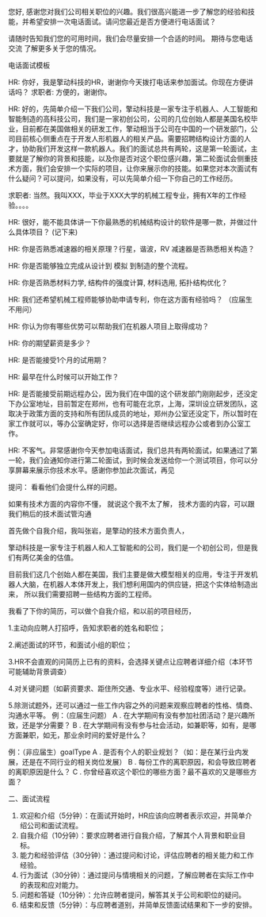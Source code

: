 



您好, 感谢您对我们公司相关职位的兴趣。我们很高兴能进一步了解您的经验和技能，并希望安排一次电话面试。请问您最近是否方便进行电话面试？

请随时告知我们您的可用时间，我们会尽量安排一个合适的时间。
期待与您电话交流
了解更多关于您的情况。



电话面试模板

HR: 你好，我是擎动科技的HR，谢谢你今天拨打电话来参加面试。你现在方便讲话吗？
求职者: 方便的，谢谢你。

HR: 好的，先简单介绍一下我们公司，擎动科技是一家专注于机器人、人工智能和智能制造的高科技公司，我们是一家初创公司，公司的几位创始人都是美国名校毕业，目前都在美国做相关的研发工作，擎动相当于公司在中国的一个研发部门，公司目前核心侧重点在于开发人形机器人的相关产品。需要招聘结构设计方面的人才，协助我们开发这样一款机器人。我们的面试总共有两轮，这是第一轮面试，主要就是了解你的背景和技能，以及你是否对这个职位感兴趣，第二轮面试会侧重技术方面，我们会安排一个实际的项目，让你来展示你的技能。如果您对本次面试有什么疑问？可以提问，如果没有，可以先简单介绍一下你自己的工作经历。

求职者: 当然。我叫XXX，毕业于XXX大学的机械工程专业，拥有X年的工作经验。。。。

HR: 很好，能不能具体讲一下你最熟悉的机械结构设计的软件是哪一款，并做过什么具体项目？
(记下来)

HR: 你是否熟悉减速器的相关原理？行星，谐波，RV 减速器是否熟悉相关构造？

HR: 你是否能够独立完成从设计到 模拟 到制造的整个流程。

HR: 你是否熟悉材料力学, 结构件的强度计算, 材料选用, 拓扑结构优化？

HR: 我们还希望机械工程师能够协助申请专利，你在这方面有经验吗？ （应届生不用问）

HR: 你认为你有哪些优势可以帮助我们在机器人项目上取得成功？

HR: 你的期望薪资是多少？

HR: 是否能接受1个月的试用期？

HR: 最早在什么时候可以开始工作？

HR: 是否能接受前期远程办公，因为我们在中国的这个研发部门刚刚起步，还没定下办公室地址，目前暂定在郑州，也有可能在北京，上海，深圳设立研发团队，这取决于政策方面的支持和所有团队成员的地址，郑州办公室还没定下，所以暂时在家工作就可以，等办公室确定好，你可以选择是否继续远程办公或者到办公室工作。


HR: 不客气。非常感谢你今天参加电话面试，我们总共有两轮面试，如果通过了第一轮，我们会通知你进行第二轮面试，到时候会发送给你一个测试项目，你可以分享屏幕来展示你技术水平。感谢你参加此次面试，再见


提问：
看看他们会提什么样的问题。

如果有技术方面的内容你不懂， 就说这个我不太了解， 技术方面的内容，可以跟我们稍后的技术面试管沟通




首先做个自我介绍，我叫张岩，是擎动的技术方面负责人，

擎动科技是一家专注于机器人和人工智能和的公司，我们是一个初创公司，但是我们有两亿美金的估值。

目前我们这几个创始人都在美国，我们主要是做大模型相关的应用，专注于开发机器人大脑，在机器人本体开发上，我们想利用国内的供应链，把这个实体给制造出来， 所以我们需要招聘一些结构方面的工程师。 

我看了下你的简历，可以做个自我介绍，和以前的项目经历，







1.主动向应聘人打招呼，告知求职者的姓名和职位；

2.阐述面试的环节，和面试小组的职位；

3.HR不会直观的问简历上已有的资料，会选择关键点让应聘者详细介绍（本环节可能辅助背景调查）

4.对关键问题（如薪资要求、距住所交通、专业水平、经验程度等）进行记录。

5.除测试题外，还可以通过一些工作内容之外的问题来观察应聘者的性格、情商、沟通水平等。
例：（应届生问题）
A . 在大学期间有没有参加社团活动？是兴趣所致，还是学分需要？
B . 在大学期间有没有参与社会活动，如兼职等，如有，是哪方面兼职，如无，那业余时间的爱好是什么？

例：（非应届生）goalType
A . 是否有个人的职业规划？（如：是在某行业内发展，还是在不同行业的相关岗位发展）
B . 每份工作的离职原因，和会导致应聘者的离职原因是什么？
C . 你曾经喜欢这个职位的哪些方面？最不喜欢的又是哪些方面？


二、面试流程

1. 欢迎和介绍（5分钟）：在面试开始时，HR应该向应聘者表示欢迎，并简单介绍公司和面试流程。
2. 自我介绍（10分钟）：要求应聘者进行自我介绍，了解其个人背景和职业目标。
3. 能力和经验评估（30分钟）：通过提问和讨论，评估应聘者的相关能力和工作经验。
4. 行为面试（30分钟）：通过提问与情境相关的问题，了解应聘者在实际工作中的表现和应对能力。
5. 问题和答疑（10分钟）：允许应聘者提问，解答其关于公司和职位的疑问。
6. 结束和反馈（5分钟）：与应聘者道别，并简单反馈面试结果和下一步的安排。



